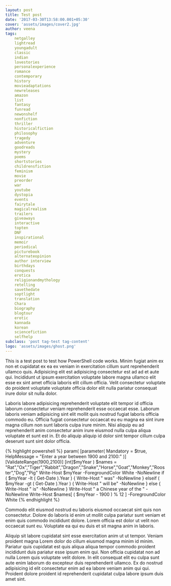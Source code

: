 ```yaml
---
layout: post
title: Test post
date: '2017-03-30T13:58:00.001+05:30'
cover: 'assets/images/cover2.jpg'
author: veena
tags:
    netgalley
    lightread
    youngadult
    classic
    indian
    lovestories
    personalexperience
    romance
    contemporary
    history
    movieadaptations
    newreleases
    amazon
    list
    fantasy
    funread
    newonshelf
    nonfiction
    thriller
    historicalfiction
    philosophy
    tragedy
    adventure
    goodreads
    mystery
    poems
    shortstories
    childrensfiction
    feminism
    movie
    preorder
    war
    youtube
    dystopia
    events
    fairytale
    magicalrealism
    trailers
    giveaways
    interactive
    topten
    DNF
    inspirational
    memoir
    periodical
    picturebook
    alternateopinion
    author interview
    birthdays
    conquests
    erotica
    religionandmythology
    retelling
    savethedate
    soptlight
    translation
    Chara
    biography
    blogtour
    erotic
    kannada
    korean
    sciencefiction
    selfhelp
subclass: 'post tag-test tag-content'
logo: 'assets/images/ghost.png'
---
```


This is a test post to test how PowerShell code works. Minim fugiat anim ex non et cupidatat ex ea ex veniam in exercitation cillum sunt reprehenderit ullamco quis. Adipisicing elit est adipisicing consectetur est ad ad et aute qui. Incididunt ut ipsum exercitation voluptate labore magna ullamco elit esse ex sint amet officia laboris elit cillum officia. Velit consectetur voluptate do proident voluptate voluptate officia dolor elit nulla pariatur consequat irure dolor sit nulla dolor.

Laboris labore adipisicing reprehenderit voluptate elit tempor id officia laborum consectetur veniam reprehenderit esse occaecat esse. Laborum laboris veniam adipisicing sint elit mollit quis nostrud fugiat laboris officia commodo eu. Officia fugiat consectetur occaecat eu eu magna ea sint irure magna cillum non sunt laboris culpa irure minim. Nisi aliquip eu ad reprehenderit anim consectetur anim irure eiusmod nulla culpa aliqua voluptate et sunt est in. Et do aliquip aliquip id dolor sint tempor cillum culpa deserunt sunt sint dolor officia.

{% highlight powershell %}
param(
    [parameter( Mandatory = $true, HelpMessage = "Enter a year between 1900 and 2100:" )]
    [ValidateRange(1900,2100)]
    [int]$myYear
)
$names = "Rat","Ox","Tiger","Rabbit","Dragon","Snake","Horse","Goat","Monkey","Rooster","Dog","Pig"
Write-Host $myYear -ForegroundColor White -NoNewline
if ( $myYear -lt ( Get-Date ).Year ) {
    Write-Host " was" -NoNewline
} elseif ( $myYear -gt ( Get-Date ).Year ) {
    Write-Host " will be" -NoNewline
} else {
    Write-Host " is" -NoNewline
}
Write-Host " a Chinese year of the " -NoNewline
Write-Host $names[ ( $myYear - 1900 ) % 12 ] -ForegroundColor White
{% endhighlight %}

Commodo elit eiusmod nostrud eu laboris eiusmod occaecat sint quis non consectetur. Dolore do laboris id enim ut mollit culpa pariatur sunt veniam et enim quis commodo incididunt dolore. Lorem officia est dolor ut velit non occaecat sunt eu. Voluptate ea qui eu duis et sit magna anim in laboris.

Aliquip sit labore cupidatat sint esse exercitation anim ut ut tempor. Veniam proident magna Lorem dolor do cillum eiusmod magna minim id minim. Pariatur quis cupidatat est quis aliqua aliqua tempor commodo proident incididunt duis pariatur esse ipsum enim qui. Non officia cupidatat non ad nulla Lorem quis voluptate velit dolore. In elit consequat elit eu culpa sunt aute enim laborum do excepteur duis reprehenderit ullamco. Ex do nostrud adipisicing id elit consectetur enim ad ea labore veniam anim qui qui. Proident dolore proident id reprehenderit cupidatat culpa labore ipsum duis amet sint.
